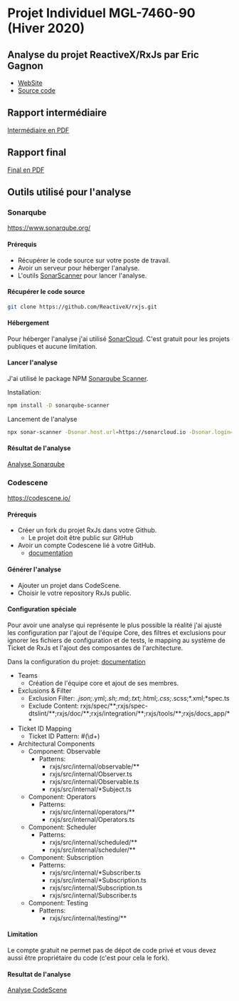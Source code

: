 # Projet Individuel MGL-7460-90 (Hiver 2020)
## Analyse du projet ReactiveX/RxJs par Eric Gagnon
* [WebSite](https://rxjs.dev/)
* [Source code](https://github.com/ReactiveX/rxjs)

## Rapport intermédiaire
[Intermédiaire en PDF](https://github.com/egagnon77/h20-mgl-7460/blob/master/rapports/rapport_intermediaire.pdf)

## Rapport final
[Final en PDF](https://github.com/egagnon77/h20-mgl-7460/blob/master/rapports/rapport_final.pdf)

## Outils utilisé pour l'analyse

### Sonarqube
https://www.sonarqube.org/

#### Prérequis
* Récupérer le code source sur votre poste de travail.
* Avoir un serveur pour héberger l'analyse.
* L'outils [SonarScanner](https://docs.sonarqube.org/latest/analysis/scan/sonarscanner/) pour lancer l'analyse.

#### Récupérer le code source
```bash
git clone https://github.com/ReactiveX/rxjs.git
```

#### Hébergement
Pour héberger l'analyse j'ai utilisé [SonarCloud](http://sonarcloud.io/).
C'est gratuit pour les projets publiques et aucune limitation.

#### Lancer l'analyse
J'ai utilisé le package NPM [Sonarqube Scanner](https://www.npmjs.com/package/sonarqube-scanner).

Installation:
```bash
npm install -D sonarqube-scanner
```

Lancement de l'analyse
```bash
npx sonar-scanner -Dsonar.host.url=https://sonarcloud.io -Dsonar.login=yourlogin -Dsonar.organization=school-project-uqam -Dsonar.projectKey=r_x_j_s
```

#### Résultat de l'analyse
[Analyse Sonarqube](https://sonarcloud.io/dashboard?id=r_x_j_s)

### Codescene
https://codescene.io/

#### Prérequis
* Créer un fork du projet RxJs dans votre Github.
  * Le projet doit être public sur GitHub
* Avoir un compte Codescene lié à votre GitHub.
  * [documentation](https://codescene.io/docs/getting-started/index.html)

#### Générer l'analyse
* Ajouter un projet dans CodeScene.
* Choisir le votre repository RxJs public.

#### Configuration spéciale
Pour avoir une analyse qui représente le plus possible la réalité j'ai ajusté les configuration par l'ajout de l'équipe Core, des filtres et exclusions pour ignorer les fichiers de configuration et de tests, le mapping au système de Ticket de RxJs et l'ajout des composantes de l'architecture.

Dans la configuration du projet:
[documentation](https://codescene.io/docs/configuration/projects.html#)

* Teams
  * Création de l'équipe core et ajout de ses membres.
* Exclusions & Filter 
  * Exclusion Filter: *.json;*.yml;*.sh;*.md;*.txt;*.html;*.css;*.scss;*.xml;*spec.ts
  * Exclude Content: rxjs/spec/\*\*;rxjs/spec-dtslint/\*\*;rxjs/doc/\*\*;rxjs/integration/\*\*;rxjs/tools/\*\*;rxjs/docs_app/\*\*
* Ticket ID Mapping
  * Ticket ID Pattern: #(\d+) 
* Architectural Components
  * Component: Observable
    * Patterns:
      * rxjs/src/internal/observable/**
      * rxjs/src/internal/Observer.ts
      * rxjs/src/internal/Observable.ts
      * rxjs/src/internal/*Subject.ts
  * Component: Operators
    * Patterns:
      * rxjs/src/internal/operators/**
      * rxjs/src/internal/Operators.ts
  * Component: Scheduler
    * Patterns:
      * rxjs/src/internal/scheduled/**
      * rxjs/src/internal/scheduler/**
  * Component: Subscription
    * Patterns:
      * rxjs/src/internal/*Subscriber.ts
      * rxjs/src/internal/*Subscription.ts
      * rxjs/src/internal/Subscription.ts
      * rxjs/src/internal/Subscriber.ts
  * Component: Testing
    * Patterns:
      * rxjs/src/internal/testing/**

#### Limitation
Le compte gratuit ne permet pas de dépot de code privé et vous devez aussi être propriétaire du code (c'est pour cela le fork).

#### Resultat de l'analyse
[Analyse CodeScene](https://codescene.io/projects/7238/jobs/23304/results)